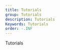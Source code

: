 ```yaml
---
title: Tutorials
group: Tutorials
description: Tutorials
Keywords: Tutorials
order: -.INF
---
```


Tutorials